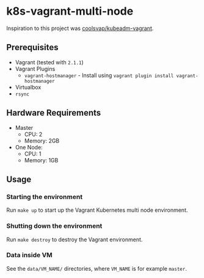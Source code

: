 # k8s-vagrant-multi-node
Inspiration to this project was [coolsvap/kubeadm-vagrant](https://github.com/coolsvap/kubeadm-vagrant).

## Prerequisites
* Vagrant (tested with `2.1.1`)
* Vagrant Plugins
    * `vagrant-hostmanager` - Install using `vagrant plugin install vagrant-hostmanager`
* Virtualbox
* `rsync`

## Hardware Requirements
* Master
    * CPU: 2
    * Memory: 2GB
* One Node:
    * CPU: 1
    * Memory: 1GB

## Usage
### Starting the environment
Run `make up` to start up the Vagrant Kubernetes multi node environment.

### Shutting down the environment
Run `make destroy` to destroy the Vagrant environment.

### Data inside VM
See the `data/VM_NAME/` directories, where `VM_NAME` is for example `master`.
